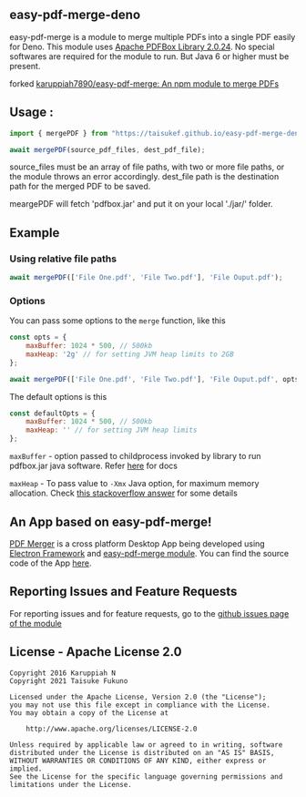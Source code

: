 ## easy-pdf-merge-deno

easy-pdf-merge is a module to merge multiple PDFs into a single PDF easily for Deno. This module uses [Apache PDFBox Library 2.0.24](http://pdfbox.apache.org). No special softwares are required for the module to run. But Java 6 or higher must be present.

forked [karuppiah7890/easy-pdf-merge: An npm module to merge PDFs](https://github.com/karuppiah7890/easy-pdf-merge)
## Usage :

```js
import { mergePDF } from "https://taisukef.github.io/easy-pdf-merge-deno/PDFMerger.js";

await mergePDF(source_pdf_files, dest_pdf_file);
```

source_files must be an array of file paths, with two or more file paths, or the module throws an error accordingly.
dest_file path is the destination path for the merged PDF to be saved.

meargePDF will fetch 'pdfbox.jar' and put it on your local './jar/' folder.

## Example

### Using relative file paths

```javascript
await mergePDF(['File One.pdf', 'File Two.pdf'], 'File Ouput.pdf');
```
### Options

You can pass some options to the `merge` function, like this

```javascript
const opts = {
    maxBuffer: 1024 * 500, // 500kb
    maxHeap: '2g' // for setting JVM heap limits to 2GB
};

await mergePDF(['File One.pdf', 'File Two.pdf'], 'File Ouput.pdf', opts);
```

The default options is this

```javascript
const defaultOpts = {
    maxBuffer: 1024 * 500, // 500kb
    maxHeap: '' // for setting JVM heap limits
};
```

`maxBuffer` - option passed to childprocess invoked by library to run pdfbox.jar java
software. Refer [here](https://nodejs.org/api/child_process.html#child_process_maxbuffer_and_unicode)
for docs

`maxHeap` - To pass value to `-Xmx` Java option, for maximum memory allocation.
Check [this stackoverflow answer](https://stackoverflow.com/questions/14763079/what-are-the-xms-and-xmx-parameters-when-starting-jvm)
for some details

## An App based on easy-pdf-merge!

[PDF Merger](https://github.com/karuppiah7890/pdf-merger-app) is a cross platform Desktop App being developed using [Electron Framework](http://electron.atom.io) and [easy-pdf-merge module](https://www.npmjs.com/package/easy-pdf-merge). You can find the source code of the App [here](https://github.com/karuppiah7890/pdf-merger-app).

## Reporting Issues and Feature Requests

For reporting issues and for feature requests, go to the [github issues page of the module](https://github.com/taisukef/easy-pdf-merge-deno/issues)

## License - Apache License 2.0
```
Copyright 2016 Karuppiah N
Copyright 2021 Taisuke Fukuno

Licensed under the Apache License, Version 2.0 (the "License");
you may not use this file except in compliance with the License.
You may obtain a copy of the License at

    http://www.apache.org/licenses/LICENSE-2.0

Unless required by applicable law or agreed to in writing, software
distributed under the License is distributed on an "AS IS" BASIS,
WITHOUT WARRANTIES OR CONDITIONS OF ANY KIND, either express or implied.
See the License for the specific language governing permissions and
limitations under the License.
```
